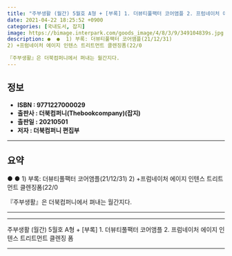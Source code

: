 ```yaml
---
title: "주부생활 (월간) 5월호 A형 + [부록] 1. 더뷰티풀팩터 코어앰플 2. 프럼네이처 에이지 인텐스 트리트먼트 클렌징 폼"
date: 2021-04-22 18:25:52 +0900
categories: [국내도서, 잡지]
image: https://bimage.interpark.com/goods_image/4/8/3/9/349104839s.jpg
description: ●  ●  1) 부록: 더뷰티풀팩터 코어앰플(21/12/31)
2) +프럼네이처 에이지 인텐스 트리트먼트 클렌징폼(22/0

『주부생활』은 더북컴퍼니에서 펴내는 월간지다.
---
```


## **정보**

- **ISBN : 9771227000029**
- **출판사 : 더북컴퍼니(Thebookcompany)(잡지)**
- **출판일 : 20210501**
- **저자 : 더북컴퍼니 편집부**

------



## **요약**

●  ●  1) 부록: 더뷰티풀팩터 코어앰플(21/12/31)
2) +프럼네이처 에이지 인텐스 트리트먼트 클렌징폼(22/0

『주부생활』은 더북컴퍼니에서 펴내는 월간지다.

------



------


주부생활 (월간) 5월호 A형 + [부록] 1. 더뷰티풀팩터 코어앰플 2. 프럼네이처 에이지 인텐스 트리트먼트 클렌징 폼 

------


